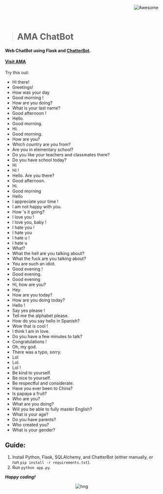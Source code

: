 <div align="right">

![Awesome](https://cdn.rawgit.com/sindresorhus/awesome/d7305f38d29fed78fa85652e3a63e154dd8e8829/media/badge.svg)

<br>

</div>

> # AMA ChatBot

#### Web ChatBot using Flask and [ChatterBot](https://github.com/gunthercox/ChatterBot).
#### [Visit AMA](https://amaburt.herokuapp.com)

Try this out:
- Hi there!
- Greetings!
- How was your day
- Good morning !
- How are you doing?
- What is your last name?
- Good afternoon !
- Hello.
- Good morning.
- Hi.
- Good morning.
- How are you?
- Which country are you from?
- Are you in elementary school?
- Do you like your teachers and classmates there?
- Do you have school today?
- Hi
- Hi !
- Hello. Are you there?
- Good afternoon.
- Hi.
- Good morning
- Hello
- I appreciate your time !
- I am not happy with you.
- How 's it going?
- I love you !
- I love you, baby !
- I hate you !
- I hate you
- I hate u !
- I hate u
- What?
- What the hell are you talking about?
- What the fuck are you talking about?
- You are such an idiot.
- Good evening !
- Good evening.
- Good evening
- Hi, how are you?
- Hey.
- How are you today?
- How are you doing today?
- Hello !
- Say yes please !
- Tell me the alphabet please.
- How do you say hello in Spanish?
- Wow that is cool !
- I think I am in love.
- Do you have a few minutes to talk?
- Congratulations !
- Oh, my god.
- There was a typo, sorry.
- Lol
- Lol.
- Lol !
- Be kind to yourself.
- Be nice to yourself.
- Be respectful and considerate.
- Have you ever been to China?
- Is papaya a fruit?
- Who are you?
- What are you doing?
- Will you be able to fully master English?
- What is your age?
- Do you have parents?
- Who created you?
- What is your gender?


## Guide:
 1. Install Python, Flask, SQLAlchemy, and ChatterBot (either manually, or run `pip install -r requirements.txt`).
 2. Run `python app.py`.

__*Happy coding!*__



<div align="center">

![hng](https://res.cloudinary.com/iambeejayayo/image/upload/v1554240066/brand-logo.png)

<br>

</div>
